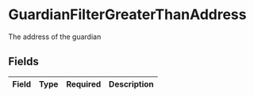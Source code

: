 # GuardianFilterGreaterThanAddress

The address of the guardian


## Fields

| Field       | Type        | Required    | Description |
| ----------- | ----------- | ----------- | ----------- |